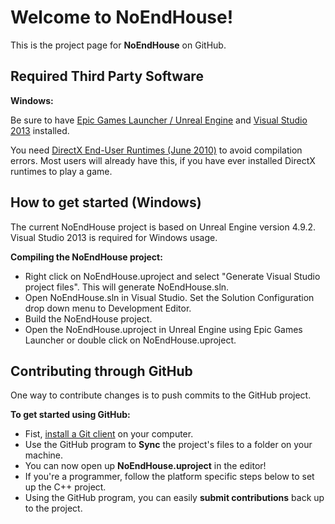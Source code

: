 Welcome to NoEndHouse!
======================

This is the project page for **NoEndHouse** on GitHub.

Required Third Party Software
---------------------

**Windows:**

Be sure to have [Epic Games Launcher / Unreal Engine](https://www.unrealengine.com/dashboard) and [Visual Studio 2013](http://go.microsoft.com/?linkid=9832280) installed.

You need [DirectX End-User Runtimes (June 2010)](http://www.microsoft.com/en-us/download/details.aspx?id=8109) to avoid compilation errors.  Most users will already have this, if you have ever installed DirectX runtimes to play a game.

How to get started (Windows)
-------------------

The current NoEndHouse project is based on Unreal Engine version 4.9.2. Visual Studio 2013 is required for Windows usage.

**Compiling the NoEndHouse project:**

- Right click on NoEndHouse.uproject and select "Generate Visual Studio project files". This will generate NoEndHouse.sln.
- Open NoEndHouse.sln in Visual Studio. Set the Solution Configuration drop down menu to Development Editor.
- Build the NoEndHouse project.
- Open the NoEndHouse.uproject in Unreal Engine using Epic Games Launcher or double click on NoEndHouse.uproject.

Contributing through GitHub
-----------------------

One way to contribute changes is to push commits to the GitHub project.

**To get started using GitHub:**

- Fist, [install a Git client](http://help.github.com/articles/set-up-git) on your computer.
- Use the GitHub program to **Sync** the project's files to a folder on your machine.
- You can now open up **NoEndHouse.uproject** in the editor!
- If you're a programmer, follow the platform specific steps below to set up the C++ project. 
- Using the GitHub program, you can easily **submit contributions** back up to the project.

